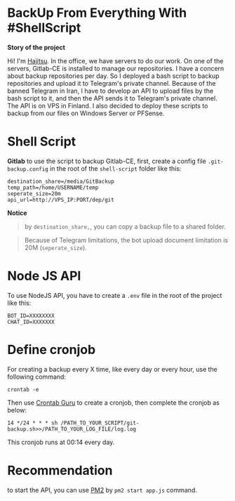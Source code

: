 # BackUp From Everything With #ShellScript

**Story of the project**

Hi! I'm [Hajitsu](https://github.com/Hajitsu/).
In the office, we have servers to do our work. On one of the servers, Gitlab-CE is installed to manage our repositories. I have a concern about backup repositories per day. So I deployed a bash script to backup repositories and upload it to Telegram's private channel.
Because of the banned Telegram in Iran, I have to develop an API to upload files by the bash script to it, and then the API sends it to Telegram's private channel. The API is on VPS in Finland.
I also decided to deploy these scripts to backup from our files on Windows Server or PFSense.


# Shell Script
**Gitlab**
to use the script to backup Gitlab-CE, first, create a config file `.git-backup.config` in the root of the `shell-script` folder like this:
```
destination_share=/media/GitBackup
temp_path=/home/USERNAME/temp
seperate_size=20m
api_url=http://VPS_IP:PORT/dep/git
```
**Notice**
> by `destination_share,`, you can copy a backup file to a shared folder.

>Because of Telegram limitations, the bot upload document limitation is 20M (`seperate_size`).

# Node JS API
To use NodeJS API, you have to create a `.env` file in the root of the project like this:
```
BOT_ID=XXXXXXXX
CHAT_ID=XXXXXXX
```

# Define cronjob
For creating a backup every X time, like every day or every hour, use the following command:
```
crontab -e
```
Then use [Crontab Guru](https://crontab.guru) to create a cronjob, then complete the cronjob as below:
```
14 */24 * * * sh /PATH_TO_YOUR_SCRIPT/git-backup.sh>>/PATH_TO_YOUR_LOG_FILE/log.log
```
This cronjob runs at 00:14 every day.

# Recommendation
to start the API, you can use [PM2](https://pm2.keymetrics.io) by `pm2 start app.js` command.
